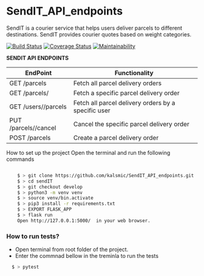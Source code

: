 # SendIT_API_endpoints
SendIT is a courier service that helps users deliver parcels to different destinations. SendIT provides courier quotes based on weight categories.

[![Build Status](https://travis-ci.org/kalsmic/SendIT_API_endpoints.svg?branch=develop)](https://travis-ci.org/kalsmic/SendIT_API_endpoints) [![Coverage Status](https://coveralls.io/repos/github/kalsmic/SendIT_API_endpoints/badge.svg?branch=revise_app_structure)](https://coveralls.io/github/kalsmic/SendIT_API_endpoints?branch=revise_app_structure) [![Maintainability](https://api.codeclimate.com/v1/badges/e99a380566f753e21417/maintainability)](https://codeclimate.com/github/kalsmic/SendIT_API_endpoints/maintainability)


**SENDIT API ENDPOINTS**

| EndPoint | Functionality  |
| ------------ | ------------ |
|GET /parcels   | Fetch all parcel delivery orders  |
|GET /parcels/<parcelId>   | Fetch a specific parcel delivery order  |
|GET /users/<userId>/parcels |Fetch all parcel delivery orders by a specific user|
|PUT /parcels/<parcelId>/cancel | Cancel the specific parcel delivery order |
|POST /parcels | Create a parcel delivery order|

How to set up the project
Open the terminal and run the following commands
```bash

    $ > git clone https://github.com/kalsmic/SendIT_API_endpoints.git
    $ > cd sendIT
    $ > git checkout develop
    $ > python3 -m venv venv
    $ > source venv/bin.activate
    $ > pip3 install -r requirements.txt
    $ > EXPORT FLASK_APP
    $ > flask run
    Open http://127.0.0.1:5000/  in your web browser.
   ```
### How to run tests?
- Open terminal from root folder of the project.
- Enter the commnad bellow in the treminla to run the tests
```bash
  $ > pytest
  ```


